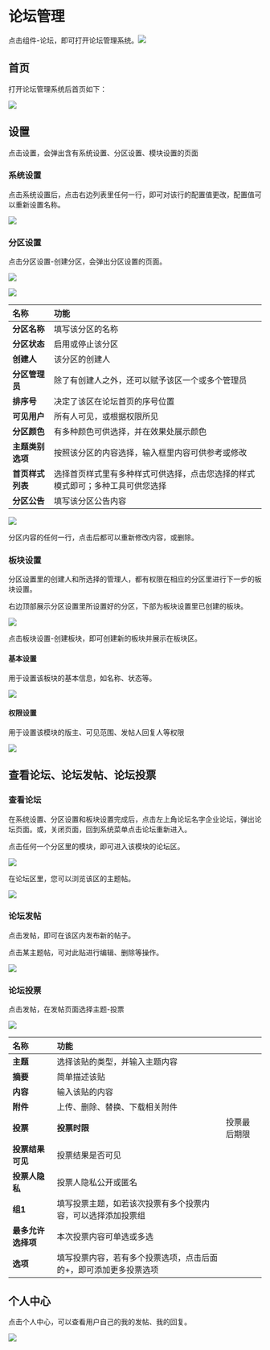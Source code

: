 # 论坛管理

点击组件-论坛，即可打开论坛管理系统。![](../.gitbook/assets/0.png)

## 首页

打开论坛管理系统后首页如下：

![](../.gitbook/assets/1%20%289%29.png)

## 设置

点击设置，会弹出含有系统设置、分区设置、模块设置的页面

### 系统设置

点击系统设置后，点击右边列表里任何一行，即可对该行的配置值更改，配置值可以重新设置名称。

![](../.gitbook/assets/2%20%284%29.png)

### 分区设置

点击分区设置-创建分区，会弹出分区设置的页面。

![](../.gitbook/assets/3%20%2811%29.png)

![](../.gitbook/assets/4%20%286%29.png)

| **名称** | **功能** |
| :--- | :--- |
| **分区名称** | 填写该分区的名称 |
| **分区状态** | 启用或停止该分区 |
| **创建人** | 该分区的创建人 |
| **分区管理员** | 除了有创建人之外，还可以赋予该区一个或多个管理员 |
| **排序号** | 决定了该区在论坛首页的序号位置 |
| **可见用户** | 所有人可见，或根据权限所见 |
| **分区颜色** | 有多种颜色可供选择，并在效果处展示颜色 |
| **主题类别选项** | 按照该分区的内容选择，输入框里内容可供参考或修改 |
| **首页样式列表** | 选择首页样式里有多种样式可供选择，点击您选择的样式模式即可；多种工具可供您选择 |
| **分区公告** | 填写该分区公告内容 |

![](../.gitbook/assets/5%20%282%29.png)

分区内容的任何一行，点击后都可以重新修改内容，或删除。

### 板块设置

分区设置里的创建人和所选择的管理人，都有权限在相应的分区里进行下一步的板块设置。

右边顶部展示分区设置里所设置好的分区，下部为板块设置里已创建的板块。

![](../.gitbook/assets/6%20%288%29.png)

点击板块设置-创建板块，即可创建新的板块并展示在板块区。

#### 基本设置

用于设置该板块的基本信息，如名称、状态等。

![](../.gitbook/assets/7%20%283%29.png)

#### 权限设置

用于设置该模块的版主、可见范围、发帖人回复人等权限

![](../.gitbook/assets/8%20%283%29.png)

## 查看论坛、论坛发帖、论坛投票

### 查看论坛

在系统设置、分区设置和板块设置完成后，点击左上角论坛名字企业论坛，弹出论坛页面。或，关闭页面，回到系统菜单点击论坛重新进入。

点击任何一个分区里的模块，即可进入该模块的论坛区。

![](../.gitbook/assets/9%20%283%29.png)

在论坛区里，您可以浏览该区的主题帖。

![](../.gitbook/assets/10%20%284%29.png)

### 论坛发帖

点击发帖，即可在该区内发布新的帖子。

点击某主题帖，可对此贴进行编辑、删除等操作。

![](../.gitbook/assets/11.png)

### 论坛投票

点击发帖，在发帖页面选择主题-投票

![](../.gitbook/assets/12%20%282%29.png)

| **名称** | **功能** |  |
| :--- | :--- | :--- |
| **主题** | 选择该贴的类型，并输入主题内容 |  |
| **摘要** | 简单描述该贴 |  |
| **内容** | 输入该贴的内容 |  |
| **附件** | 上传、删除、替换、下载相关附件 |  |
| **投票** | **投票时限** | 投票最后期限 |
| **投票结果可见** | 投票结果是否可见 |  |
| **投票人隐私** | 投票人隐私公开或匿名 |  |
| **组1** | 填写投票主题，如若该次投票有多个投票内容，可以选择添加投票组 |  |
| **最多允许选择项** | 本次投票内容可单选或多选 |  |
| **选项** | 填写投票内容，若有多个投票选项，点击后面的+，即可添加更多投票选项 |  |

## 个人中心

点击个人中心，可以查看用户自己的我的发帖、我的回复。

![](../.gitbook/assets/13%20%284%29.png)

